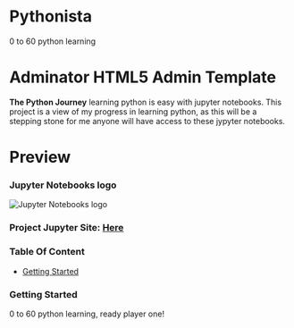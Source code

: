 # Pythonista
0 to 60 python learning
# Adminator HTML5 Admin Template
**The Python Journey** learning python is easy with jupyter notebooks. This project is a view of my progress in learning python, as this will be a stepping stone for me anyone will have access to these jypyter notebooks. 

# Preview

### Jupyter Notebooks logo

![Jupyter Notebooks logo](https://cdn-images-1.medium.com/max/2600/1*LPnY8nOLg4S6_TG0DEXwsg.png)

### Project Jupyter Site: [Here](https://jupyter.org/)

### Table Of Content
- [Getting Started](#getting-started)

### Getting Started

0 to 60 python learning, ready player one!

